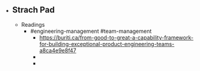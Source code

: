 - ## Strach Pad
	- Readings
		- #engineering-management #team-management
			- https://buriti.ca/from-good-to-great-a-capability-framework-for-building-exceptional-product-engineering-teams-a8ca4e9e8f47
			-
			-